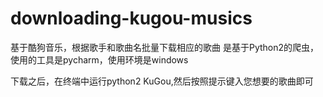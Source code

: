 # downloading-kugou-musics
基于酷狗音乐，根据歌手和歌曲名批量下载相应的歌曲
是基于Python2的爬虫，使用的工具是pycharm，使用环境是windows

下载之后，在终端中运行python2 KuGou,然后按照提示键入您想要的歌曲即可

